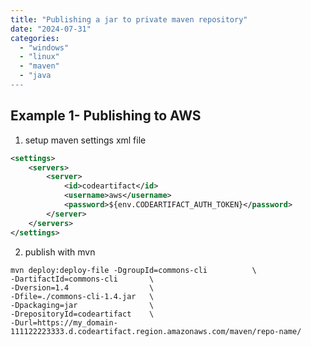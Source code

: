 ```yaml
---
title: "Publishing a jar to private maven repository"
date: "2024-07-31"
categories: 
  - "windows"
  - "linux"
  - "maven"
  - "java
---
```


## Example 1- Publishing to AWS

1. setup maven settings xml file
```xml
<settings>
    <servers>
        <server>
            <id>codeartifact</id>
            <username>aws</username>
            <password>${env.CODEARTIFACT_AUTH_TOKEN}</password>
        </server>
    </servers>
</settings>
```

2. publish with mvn
```shell
mvn deploy:deploy-file -DgroupId=commons-cli          \
-DartifactId=commons-cli       \
-Dversion=1.4                  \
-Dfile=./commons-cli-1.4.jar   \
-Dpackaging=jar                \
-DrepositoryId=codeartifact    \
-Durl=https://my_domain-111122223333.d.codeartifact.region.amazonaws.com/maven/repo-name/
```